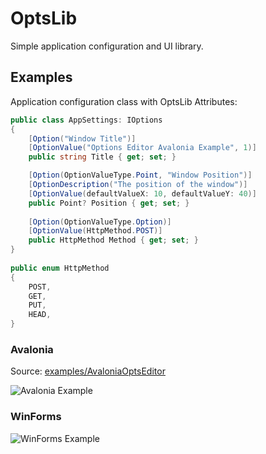 # OptsLib

Simple application configuration and UI library.

## Examples

Application configuration class with OptsLib Attributes:
```cs
public class AppSettings: IOptions
{
    [Option("Window Title")]
    [OptionValue("Options Editor Avalonia Example", 1)]
    public string Title { get; set; }

    [Option(OptionValueType.Point, "Window Position")]
    [OptionDescription("The position of the window")]
    [OptionValue(defaultValueX: 10, defaultValueY: 40)]
    public Point? Position { get; set; }
    
    [Option(OptionValueType.Option)]
    [OptionValue(HttpMethod.POST)]
    public HttpMethod Method { get; set; }
}
    
public enum HttpMethod
{
    POST,
    GET,
    PUT,
    HEAD,
}
```

### Avalonia
Source: [examples/AvaloniaOptsEditor](https://github.com/piksel/OptsLib/tree/main/examples/AvaloniaOptsEditor)

![Avalonia Example](https://github.com/piksel/OptsLib/raw/main/docs/avalonia-screenshot1.png)

### WinForms
![WinForms Example](https://github.com/piksel/OptsLib/raw/main/docs/winforms-screenshot1.png)
